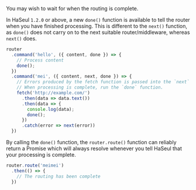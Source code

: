 You may wish to wait for when the routing is complete.

In HaSeul `1.2.0` or above, a new `done()` function is available to tell the router when
you have finished processing. This is different to the `next()` function, as `done()` does
not carry on to the next suitable router/middleware, whereas `next()` does.

```javascript
router
  .command('hello', ({ content, done }) => {
    // Process content
    done();
  })
  .command('mei', ({ content, next, done }) => {
    // Errors produced by the fetch function is passed into the `next` function.
    // When processing is complete, run the `done` function.
    fetch('http://example.com/')
      .then(data => data.text())
      .then(data => {
        console.log(data);
        done();
      })
      .catch(error => next(error))
  })
```

By calling the `done()` function, the `router.route()` function can reliably return a Promise
which will always resolve whenever you tell HaSeul that your processing is complete.

```javascript
router.route('meimei')
  .then(() => {
    // The routing has been complete
  })
```
